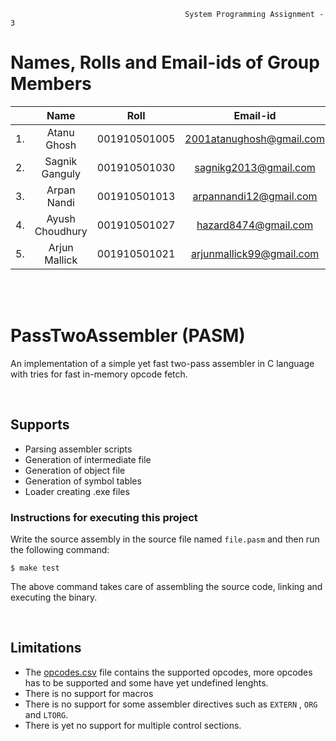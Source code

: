                                            System Programming Assignment - 3

# Names, Rolls and Email-ids of Group Members


|       |           Name            |            Roll             |              Email-id               |
|:-----:|:-------------------------:|:---------------------------:|:-----------------------------------:|
|   1.  |       Atanu Ghosh         |        001910501005         |      2001atanughosh@gmail.com       |
|   2.  |       Sagnik Ganguly      |        001910501030         |      sagnikg2013@gmail.com          |
|   3.  |       Arpan Nandi         |        001910501013         |      arpannandi12@gmail.com         |
|   4.  |       Ayush Choudhury     |        001910501027         |      hazard8474@gmail.com           |
|   5.  |       Arjun Mallick       |        001910501021         |      arjunmallick99@gmail.com       |



<br>
<br>

# PassTwoAssembler (PASM)

An implementation of a simple yet fast two-pass assembler in C language with tries for fast in-memory opcode fetch.



<br>

## Supports

* Parsing assembler scripts
* Generation of intermediate file
* Generation of object file
* Generation of symbol tables
* Loader creating .exe files


### Instructions for executing this project

Write the source assembly in the source file named `file.pasm` and then run the following command:

```
$ make test
```
The above command takes care of assembling the source code, linking and executing the binary.



<br>

## Limitations

* The [opcodes.csv](./opcodes.csv) file contains the supported opcodes, more opcodes has to be supported and some have yet undefined lenghts.
* There is no support for macros
* There is no support for some assembler directives such as `EXTERN` , `ORG` and `LTORG`.
* There is yet no support for multiple control sections.

